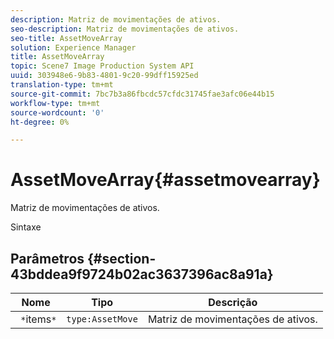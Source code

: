 ```yaml
---
description: Matriz de movimentações de ativos.
seo-description: Matriz de movimentações de ativos.
seo-title: AssetMoveArray
solution: Experience Manager
title: AssetMoveArray
topic: Scene7 Image Production System API
uuid: 303948e6-9b83-4801-9c20-99dff15925ed
translation-type: tm+mt
source-git-commit: 7bc7b3a86fbcdc57cfdc31745fae3afc06e44b15
workflow-type: tm+mt
source-wordcount: '0'
ht-degree: 0%

---
```



# AssetMoveArray{#assetmovearray}

Matriz de movimentações de ativos.

Sintaxe

## Parâmetros {#section-43bddea9f9724b02ac3637396ac8a91a}

| Nome | Tipo | Descrição |
|---|---|---|
| ` *`items`*` | `type:AssetMove` | Matriz de movimentações de ativos. |

